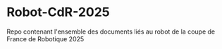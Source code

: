 # Robot-CdR-2025

Repo contenant l'ensemble des documents liés au robot de la coupe de France de Robotique 2025
